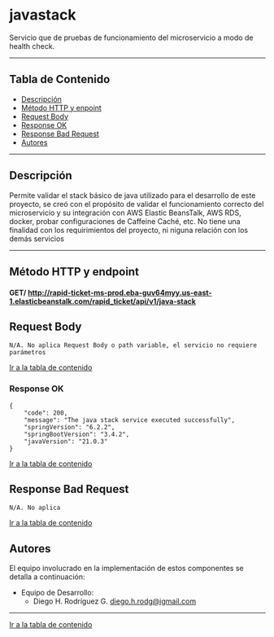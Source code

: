 # javastack

Servicio que de pruebas de funcionamiento del microservicio a modo de health check.

---

## Tabla de Contenido

- [Descripción](#descripción)
- [Método HTTP y enpoint](#Método-HTTP-y-endpoint)
- [Request Body](#Request-Body)
- [Response OK](#Response-OK)
- [Response Bad Request](#Response-Bad-Request)
- [Autores](#autores)

---

## Descripción

Permite validar el stack básico de java utilizado para el desarrollo de este proyecto, se creó con el propósito de
validar el funcionamiento correcto del microservicio y su integración con AWS Elastic BeansTalk, AWS RDS, docker, probar
configuraciones de Caffeine Caché, etc. No tiene una finalidad con los requirimientos del proyecto, ni niguna relación
con los demás servicios

---

## Método HTTP y endpoint

#### GET/ http://rapid-ticket-ms-prod.eba-guv64myy.us-east-1.elasticbeanstalk.com/rapid_ticket/api/v1/java-stack

## Request Body

```
N/A. No aplica Request Body o path variable, el servicio no requiere parámetros
```

[Ir a la tabla de contenido](#Tabla-de-contenido)

### Response OK

```
{
    "code": 200,
    "message": "The java stack service executed successfully",
    "springVersion": "6.2.2",
    "springBootVersion": "3.4.2",
    "javaVersion": "21.0.3"
}
```

[Ir a la tabla de contenido](#Tabla-de-contenido)

## Response Bad Request

```
N/A. No aplica
```

[Ir a la tabla de contenido](#Tabla-de-contenido)

## Autores

El equipo involucrado en la implementación de estos componentes se detalla a continuación:

- Equipo de Desarrollo:
    - Diego H. Rodríguez G. <diego.h.rodg@igmail.com>

---
[Ir a la tabla de contenido](#Tabla-de-contenido)